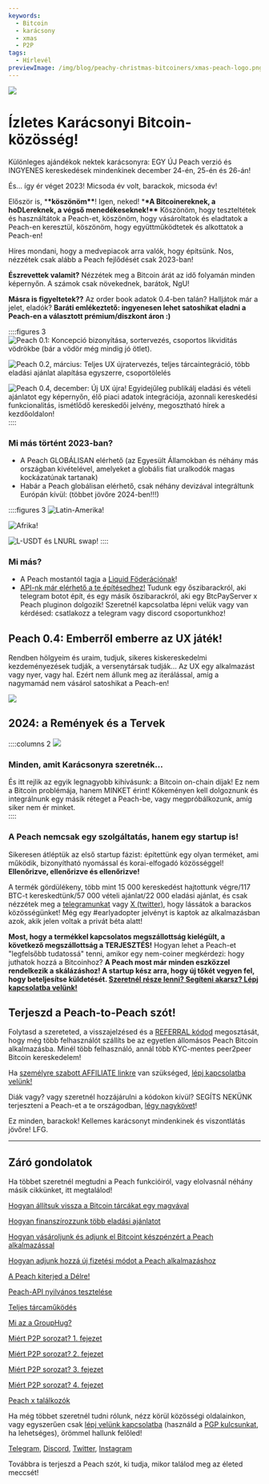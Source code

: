 ```yaml
---
keywords:
  - Bitcoin
  - karácsony
  - xmas
  - P2P
tags:
  - Hírlevél
previewImage: /img/blog/peachy-christmas-bitcoiners/xmas-peach-logo.png
---
```


![](/img/blog/peachy-christmas-bitcoiners/xmas-peach-logo.png)

# Ízletes Karácsonyi Bitcoin-közösség!

Különleges ajándékok nektek karácsonyra:
EGY ÚJ Peach verzió és INGYENES kereskedések mindenkinek december 24-én, 25-én és 26-án!

És... így ér véget 2023! Micsoda év volt, barackok, micsoda év!

Először is, \***\*köszönöm\*\***! Igen, neked! \***\*A Bitcoinereknek, a hoDLereknek, a végső menedékeseknek!\*\*** Köszönöm, hogy teszteltétek és használtátok a Peach-et, köszönöm, hogy vásároltatok és eladtatok a Peach-en keresztül, köszönöm, hogy együttműködtetek és alkottatok a Peach-en!

Híres mondani, hogy a medvepiacok arra valók, hogy építsünk. Nos, nézzétek csak alább a Peach fejlődését csak 2023-ban!

**Észrevettek valamit?** Nézzétek meg a Bitcoin árát az idő folyamán minden képernyőn. A számok csak növekednek, barátok, NgU!

**Másra is figyeltetek??** Az order book adatok 0.4-ben talán? Halljátok már a jelet, eladók? **Baráti emlékeztető: ingyenesen lehet satoshikat eladni a Peach-en a választott prémium/diszkont áron :)**

::::figures 3
![Peach 0.1: Koncepció bizonyítása, sortervezés, csoportos likviditás vödrökbe (bár a vödör még mindig jó ötlet).](/img/blog/peachy-christmas-bitcoiners/peach-0-1.png)

![Peach 0.2, március: Teljes UX újratervezés, teljes tárcaintegráció, több eladási ajánlat alapítása egyszerre, csoportölelés](/img/blog/peachy-christmas-bitcoiners/peach-0-2.jpeg)

![Peach 0.4, december: Új UX újra! Egyidejűleg publikálj eladási és vételi ajánlatot egy képernyőn, élő piaci adatok integrációja, azonnali kereskedési funkcionalitás, ismétlődő kereskedői jelvény, megosztható hírek a kezdőoldalon!](/img/blog/peachy-christmas-bitcoiners/peach-0-4.jpeg)
::::

### Mi más történt 2023-ban?

- A Peach GLOBÁLISAN elérhető (az Egyesült Államokban és néhány más országban kivételével, amelyeket a globális fiat uralkodók magas kockázatúnak tartanak)
- Habár a Peach globálisan elérhető, csak néhány devizával integráltunk Európán kívül: (többet jövőre 2024-ben!!!)

::::figures 3
![Latin-Amerika!](/img/blog/peachy-christmas-bitcoiners/peach-latam.jpeg)

![Afrika!](/img/blog/peachy-christmas-bitcoiners/peach-africa.jpeg)

![L-USDT és LNURL swap!](/img/blog/peachy-christmas-bitcoiners/peach-swaps.jpeg)
::::

### Mi más?

- A Peach mostantól tagja a [Liquid Föderációnak](https://twitter.com/peachbitcoin/status/1735144113467482500)!
- [API-nk már elérhető a te építésedhez!](https://docs.peachbitcoin.com/#introduction) Tudunk egy őszibarackról, aki telegram botot épít, és egy másik őszibarackról, aki egy BtcPayServer x Peach pluginon dolgozik! Szeretnél kapcsolatba lépni velük vagy van kérdésed: csatlakozz a telegram vagy discord csoportunkhoz!

## Peach 0.4: Emberről emberre az UX játék!

Rendben hölgyeim és uraim, tudjuk, sikeres kiskereskedelmi kezdeményezések tudják, a versenytársak tudják... Az UX egy alkalmazást vagy nyer, vagy hal. Ezért nem állunk meg az iterálással, amíg a nagymamád nem vásárol satoshikat a Peach-en!

[![](/img/blog/peachy-christmas-bitcoiners/youtube-preview.png)](https://www.youtube.com/watch?v=ltqPTBjvX88)

## 2024: a Remények és a Tervek

::::columns 2
![](/img/blog/peachy-christmas-bitcoiners/all-i-want-for-christmas.png)

<div>
    <h3>Minden, amit Karácsonyra szeretnék...</h3>
    És itt rejlik az egyik legnagyobb kihívásunk: a Bitcoin on-chain díjak! Ez nem a Bitcoin problémája, hanem MINKET érint! 
    Kőkeményen kell dolgoznunk és integrálnunk egy másik réteget a Peach-be, vagy megpróbálkozunk, amíg siker nem ér minket.
</div>
::::

### A Peach nemcsak egy szolgáltatás, hanem egy startup is!

Sikeresen átléptük az első startup fázist: építettünk egy olyan terméket, ami működik, bizonyítható nyomással és korai-elfogadó közösséggel! **Ellenőrizve, ellenőrizve és ellenőrizve!**

A termék gördülékeny, több mint 15 000 kereskedést hajtottunk végre/117 BTC-t kereskedtünk/57 000 vételi ajánlat/22 000 eladási ajánlat, és csak nézzétek meg a [telegramunkat](https://t.me/peachtopeach) vagy [X (twitter)](https://twitter.com/peachbitcoin), hogy lássátok a barackos közösségünket! Még egy #earlyadopter jelvényt is kaptok az alkalmazásban azok, akik jelen voltak a privát béta alatt!

**Most, hogy a termékkel kapcsolatos megszállottság kielégült, a következő megszállottság a TERJESZTÉS!** Hogyan lehet a Peach-et "legfelsőbb tudatossá" tenni, amikor egy nem-coiner megkérdezi: hogy juthatok hozzá a Bitcoinhoz?
**A Peach most már minden eszközzel rendelkezik a skálázáshoz! A startup kész arra, hogy új tőkét vegyen fel, hogy beteljesítse küldetését. [Szeretnél része lenni? Segíteni akarsz? Lépj kapcsolatba velünk!](mailto:hello@peachbitcoin.com?subject=Scaling%20Peach)**

## Terjeszd a Peach-to-Peach szót!

Folytasd a szereteted, a visszajelzésed és a [REFERRAL kódod](https://peachbitcoin.com/new-users/) megosztását, hogy még több felhasználót szállíts be az egyetlen állomásos Peach Bitcoin alkalmazásba. Minél több felhasználó, annál több KYC-mentes peer2peer Bitcoin kereskedelem!

Ha [személyre szabott AFFILIATE linkre](https://peachbitcoin.com/for-businesses/) van szükséged, [lépj kapcsolatba velünk!](mailto:hello@peachbitcoin.com?subject=I'd%20like%20to%20become%20an%20affiliate!&body=Hi,%0AHere%20is%20my%20PeachID:%20)

Diák vagy? vagy szeretnél hozzájárulni a kódokon kívül? SEGÍTS NEKÜNK terjeszteni a Peach-et a te országodban, [légy nagykövet](https://peachbitcoin.com/join-us/)!

Ez minden, barackok!
Kellemes karácsonyt mindenkinek és viszontlátás jövőre!
LFG.

---

## Záró gondolatok

Ha többet szeretnél megtudni a Peach funkcióiról, vagy elolvasnál néhány másik cikkünket, itt megtalálod!

[Hogyan állítsuk vissza a Bitcoin tárcákat egy magvával](https://peachbitcoin.com/hu/blog/how-to-restore-peach-wallet/)

[Hogyan finanszírozzunk több eladási ajánlatot](https://peachbitcoin.com/hu/blog/funding-multiple-sell-offers/)

[Hogyan vásároljunk és adjunk el Bitcoint készpénzért a Peach alkalmazással](https://peachbitcoin.com/hu/blog/how-to-buy-and-sell-bitcoin-with-cash-using-peach/)

[Hogyan adjunk hozzá új fizetési módot a Peach alkalmazáshoz](https://peachbitcoin.com/hu/blog/how-to-add-a-payment-method/)

[A Peach kiterjed a Délre!](https://peachbitcoin.com/hu/blog/peach-expands-to-the-global-south/)

[Peach-API nyilvános tesztelése](https://peachbitcoin.com/hu/blog/making-our-peach-api-public/)

[Teljes tárcaműködés](https://peachbitcoin.com/hu/blog/full-wallet-functionality/)

[Mi az a GroupHug?](https://peachbitcoin.com/hu/blog/group-hug/)

[Miért P2P sorozat? 1. fejezet](https://peachbitcoin.com/hu/blog/why-p2p-chapter-1/)

[Miért P2P sorozat? 2. fejezet](https://peachbitcoin.com/hu/blog/why-p2p-chapter-2/)

[Miért P2P sorozat? 3. fejezet](https://peachbitcoin.com/hu/blog/why-p2p-chapter-3-circular-economies/)

[Miért P2P sorozat? 4. fejezet](https://peachbitcoin.com/hu/blog/why-p2p-chapter-4-chains-of-trust/)

[Peach x találkozók](https://peachbitcoin.com/hu/blog/peach-for-meetups/)

Ha még többet szeretnél tudni rólunk, nézz körül közösségi oldalainkon, vagy egyszerűen csak [lépj velünk kapcsolatba](mailto:hello@peachbitcoin.com) (használd a [PGP kulcsunkat](https://keys.openpgp.org/vks/v1/by-fingerprint/48339A19645E2E53488E0E5479E1B270FACD1BD2), ha lehetséges), örömmel hallunk felőled!

[Telegram](https://t.me/peachtopeach), [Discord](https://discord.gg/ypeHz3SW54), [Twitter](https://twitter.com/peachbitcoin), [Instagram](https://instagram.com/peachbitcoin)

Továbbra is terjeszd a Peach szót, ki tudja, mikor találod meg az életed meccsét!
